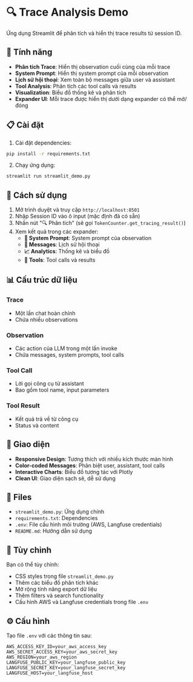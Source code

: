 # 🔍 Trace Analysis Demo

Ứng dụng Streamlit để phân tích và hiển thị trace results từ session ID.

## 🚀 Tính năng

- **Phân tích Trace**: Hiển thị observation cuối cùng của mỗi trace
- **System Prompt**: Hiển thị system prompt của mỗi observation
- **Lịch sử hội thoại**: Xem toàn bộ messages giữa user và assistant
- **Tool Analysis**: Phân tích các tool calls và results
- **Visualization**: Biểu đồ thống kê và phân tích
- **Expander UI**: Mỗi trace được hiển thị dưới dạng expander có thể mở/đóng

## 📋 Cài đặt

1. Cài đặt dependencies:
```bash
pip install -r requirements.txt
```

2. Chạy ứng dụng:
```bash
streamlit run streamlit_demo.py
```

## 🎯 Cách sử dụng

1. Mở trình duyệt và truy cập `http://localhost:8501`
2. Nhập Session ID vào ô input (mặc định đã có sẵn)
3. Nhấn nút "🔍 Phân tích" (sẽ gọi `TokenCounter.get_tracing_result()`)
4. Xem kết quả trong các expander:
   - **🎯 System Prompt**: System prompt của observation
   - **💬 Messages**: Lịch sử hội thoại
   - **📈 Analytics**: Thống kê và biểu đồ
   - **🔧 Tools**: Tool calls và results

## 📊 Cấu trúc dữ liệu

### Trace
- Một lần chat hoàn chỉnh
- Chứa nhiều observations

### Observation
- Các action của LLM trong một lần invoke
- Chứa messages, system prompts, tool calls

### Tool Call
- Lời gọi công cụ từ assistant
- Bao gồm tool name, input parameters

### Tool Result
- Kết quả trả về từ công cụ
- Status và content

## 🎨 Giao diện

- **Responsive Design**: Tương thích với nhiều kích thước màn hình
- **Color-coded Messages**: Phân biệt user, assistant, tool calls
- **Interactive Charts**: Biểu đồ tương tác với Plotly
- **Clean UI**: Giao diện sạch sẽ, dễ sử dụng

## 📁 Files

- `streamlit_demo.py`: Ứng dụng chính
- `requirements.txt`: Dependencies
- `.env`: File cấu hình môi trường (AWS, Langfuse credentials)
- `README.md`: Hướng dẫn sử dụng

## 🔧 Tùy chỉnh

Bạn có thể tùy chỉnh:
- CSS styles trong file `streamlit_demo.py`
- Thêm các biểu đồ phân tích khác
- Mở rộng tính năng export dữ liệu
- Thêm filters và search functionality
- Cấu hình AWS và Langfuse credentials trong file `.env`

## ⚙️ Cấu hình

Tạo file `.env` với các thông tin sau:
```
AWS_ACCESS_KEY_ID=your_aws_access_key
AWS_SECRET_ACCESS_KEY=your_aws_secret_key
AWS_REGION=your_aws_region
LANGFUSE_PUBLIC_KEY=your_langfuse_public_key
LANGFUSE_SECRET_KEY=your_langfuse_secret_key
LANGFUSE_HOST=your_langfuse_host
```
